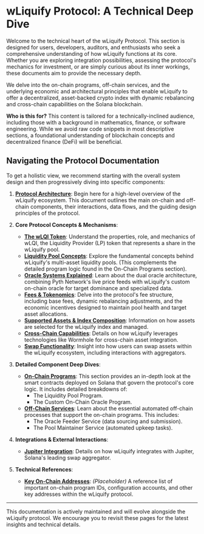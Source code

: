 # wLiquify Protocol: A Technical Deep Dive

Welcome to the technical heart of the wLiquify Protocol. This section is designed for users, developers, auditors, and enthusiasts who seek a comprehensive understanding of how wLiquify functions at its core. Whether you are exploring integration possibilities, assessing the protocol's mechanics for investment, or are simply curious about its inner workings, these documents aim to provide the necessary depth.

We delve into the on-chain programs, off-chain services, and the underlying economic and architectural principles that enable wLiquify to offer a decentralized, asset-backed crypto index with dynamic rebalancing and cross-chain capabilities on the Solana blockchain.

**Who is this for?** This content is tailored for a technically-inclined audience, including those with a background in mathematics, finance, or software engineering. While we avoid raw code snippets in most descriptive sections, a foundational understanding of blockchain concepts and decentralized finance (DeFi) will be beneficial.

## Navigating the Protocol Documentation

To get a holistic view, we recommend starting with the overall system design and then progressively diving into specific components:

1.  **[Protocol Architecture](./architecture.md)**: Begin here for a high-level overview of the wLiquify ecosystem. This document outlines the main on-chain and off-chain components, their interactions, data flows, and the guiding design principles of the protocol.

2.  **Core Protocol Concepts & Mechanisms**:
    *   **[The wLQI Token](./wlqi-token.md)**: Understand the properties, role, and mechanics of wLQI, the Liquidity Provider (LP) token that represents a share in the wLiquify pool.
    *   **[Liquidity Pool Concepts](./liquidity-pools.md)**: Explore the fundamental concepts behind wLiquify's multi-asset liquidity pools. (This complements the detailed program logic found in the On-Chain Programs section).
    *   **[Oracle Systems Explained](./oracles.md)**: Learn about the dual oracle architecture, combining Pyth Network's live price feeds with wLiquify's custom on-chain oracle for target dominance and specialized data.
    *   **[Fees & Tokenomics](./fees-tokenomics.md)**: Delve into the protocol's fee structure, including base fees, dynamic rebalancing adjustments, and the economic incentives designed to maintain pool health and target asset allocations.
    *   **[Supported Assets & Index Composition](./supported-assets.md)**: Information on how assets are selected for the wLiquify index and managed.
    *   **[Cross-Chain Capabilities](./cross-chain.md)**: Details on how wLiquify leverages technologies like Wormhole for cross-chain asset integration.
    *   **[Swap Functionality](./Swaps.md)**: Insight into how users can swap assets within the wLiquify ecosystem, including interactions with aggregators.

3.  **Detailed Component Deep Dives**:
    *   **[On-Chain Programs](./on-chain-programs/README.md)**: This section provides an in-depth look at the smart contracts deployed on Solana that govern the protocol's core logic. It includes detailed breakdowns of:
        *   The Liquidity Pool Program.
        *   The Custom On-Chain Oracle Program.
    *   **[Off-Chain Services](./off-chain-services/README.md)**: Learn about the essential automated off-chain processes that support the on-chain programs. This includes:
        *   The Oracle Feeder Service (data sourcing and submission).
        *   The Pool Maintainer Service (automated upkeep tasks).

4.  **Integrations & External Interactions**:
    *   **[Jupiter Integration](./integrations/README.md)**: Details on how wLiquify integrates with Jupiter, Solana's leading swap aggregator.

5.  **Technical References**:
    *   **[Key On-Chain Addresses](./addresses.md)**: *(Placeholder)* A reference list of important on-chain program IDs, configuration accounts, and other key addresses within the wLiquify protocol.

---

This documentation is actively maintained and will evolve alongside the wLiquify protocol. We encourage you to revisit these pages for the latest insights and technical details. 